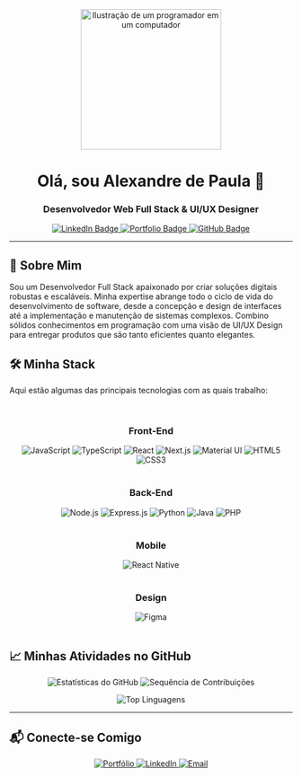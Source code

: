 <div align="center">
  <a href="https://github.com/aledepaulaaa">
    <img src="https://github.com/user-attachments/assets/c163943c-0e76-4d10-b262-1a4dd251cb1e"  width="250" alt="Ilustração de um programador em um computador">
  </a>
</div>

<h1 align="center">Olá, sou Alexandre de Paula 👋</h1>

<h3 align="center">Desenvolvedor Web Full Stack & UI/UX Designer</h3>

<p align="center">
  <a href="https://www.linkedin.com/in/aledepaula-software-engineer-web-developer/">
    <img src="https://img.shields.io/badge/LinkedIn-0077B5?style=for-the-badge&logo=linkedin&logoColor=white" alt="LinkedIn Badge">
  </a>
  <a href="https://aledevdepaula.web.app/">
    <img src="https://img.shields.io/badge/Portfólio-000?style=for-the-badge&logo=About.me&logoColor=white" alt="Portfolio Badge">
  </a>
  <a href="https://github.com/aledepaulaaa">
    <img src="https://img.shields.io/badge/GitHub-100000?style=for-the-badge&logo=github&logoColor=white" alt="GitHub Badge">
  </a>
</p>

---

## 🚀 Sobre Mim
Sou um Desenvolvedor Full Stack apaixonado por criar soluções digitais robustas e escaláveis. Minha expertise abrange todo o ciclo de vida do desenvolvimento de software, desde a concepção e design de interfaces até a implementação e manutenção de sistemas complexos. Combino sólidos conhecimentos em programação com uma visão de UI/UX Design para entregar produtos que são tanto eficientes quanto elegantes.

## 🛠️ Minha Stack
Aqui estão algumas das principais tecnologias com as quais trabalho:

<div align="center">
  <br>
  <h3>Front-End</h3>
  <img src="https://img.shields.io/badge/JavaScript-F7DF1E?style=for-the-badge&logo=javascript&logoColor=black" alt="JavaScript" />
  <img src="https://img.shields.io/badge/TypeScript-007ACC?style=for-the-badge&logo=typescript&logoColor=white" alt="TypeScript" />
  <img src="https://img.shields.io/badge/React-20232A?style=for-the-badge&logo=react&logoColor=61DAFB" alt="React" />
  <img src="https://img.shields.io/badge/Next.js-000000?style=for-the-badge&logo=next.js&logoColor=white" alt="Next.js" />
  <img src="https://img.shields.io/badge/Material--UI-007FFF?style=for-the-badge&logo=mui&logoColor=white" alt="Material UI" />
  <img src="https://img.shields.io/badge/HTML5-E34F26?style=for-the-badge&logo=html5&logoColor=white" alt="HTML5" />
  <img src="https://img.shields.io/badge/CSS3-1572B6?style=for-the-badge&logo=css3&logoColor=white" alt="CSS3" />
  <br><br>
  <h3>Back-End</h3>
  <img src="https://img.shields.io/badge/Node.js-339933?style=for-the-badge&logo=node.js&logoColor=white" alt="Node.js" />
  <img src="https://img.shields.io/badge/Express-000000?style=for-the-badge&logo=express&logoColor=white" alt="Express.js" />
  <img src="https://img.shields.io/badge/Python-3776AB?style=for-the-badge&logo=python&logoColor=white" alt="Python" />
  <img src="https://img.shields.io/badge/Java-007396?style=for-the-badge&logo=java&logoColor=white" alt="Java" />
  <img src="https://img.shields.io/badge/PHP-777BB4?style=for-the-badge&logo=php&logoColor=white" alt="PHP" />
  <br><br>
  <h3>Mobile</h3>
  <img src="https://img.shields.io/badge/React_Native-20232A?style=for-the-badge&logo=react&logoColor=61DAFB" alt="React Native" />
  <br><br>
  <h3>Design</h3>
  <img src="https://img.shields.io/badge/Figma-F24E1E?style=for-the-badge&logo=figma&logoColor=white" alt="Figma" />
</div>

<br>

## 📈 Minhas Atividades no GitHub
<p align="center">
  <img src="https://github-readme-stats.vercel.app/api?username=aledepaulaaa&show_icons=true&theme=dracula&include_all_commits=true&count_private=true" alt="Estatísticas do GitHub" />
  <img src="https://github-readme-streak-stats.herokuapp.com/?user=aledepaulaaa&theme=dracula&hide_border=false" alt="Sequência de Contribuições" />
</p>

<p align="center">
  <img src="https://github-readme-stats.vercel.app/api/top-langs/?username=aledepaulaaa&layout=compact&theme=dracula" alt="Top Linguagens" />
</p>

---

## 📬 Conecte-se Comigo
<div align="center">
  <a href="https://aledevdepaula.web.app/" target="_blank">
    <img src="https://img.shields.io/badge/Portfólio-000000?style=for-the-badge&logo=About.me&logoColor=white" alt="Portfólio"/>
  </a>
  <a href="https://www.linkedin.com/in/[seu_linkedin]/" target="_blank">
    <img src="https://img.shields.io/badge/LinkedIn-0077B5?style=for-the-badge&logo=linkedin&logoColor=white" alt="LinkedIn"/>
  </a>
  <a href="mailto:[seu_email]@[provedor].com">
    <img src="https://img.shields.io/badge/Email-D14836?style=for-the-badge&logo=gmail&logoColor=white" alt="Email"/>
  </a>
</div>
